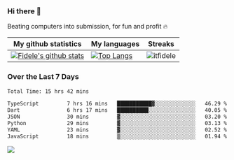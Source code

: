 ### Hi there 👋
<p>Beating computers into submission, for fun and profit 🔥</p>

|My github statistics|My languages|Streaks|
|-|-|-|
|[![Fidele's github stats](https://github-readme-stats.vercel.app/api?username=itfidele&count_private=true&show_icons=true&theme=dark&hide_title=true)](https://github.com/itfidele)|[![Top Langs](https://github-readme-stats.vercel.app/api/top-langs/?username=itfidele&show_icons=true&langs_count=8&theme=dark&layout=compact&hide_title=true)](https://github.com/itfidele)|![itfidele](https://github-readme-streak-stats.herokuapp.com/?user=itfidele&theme=dark)

### Over the Last 7 Days
<!--START_SECTION:waka-->

```txt
Total Time: 15 hrs 42 mins

TypeScript         7 hrs 16 mins   ███████████▓░░░░░░░░░░░░░   46.29 %
Dart               6 hrs 17 mins   ██████████░░░░░░░░░░░░░░░   40.05 %
JSON               30 mins         ▓░░░░░░░░░░░░░░░░░░░░░░░░   03.20 %
Python             29 mins         ▓░░░░░░░░░░░░░░░░░░░░░░░░   03.13 %
YAML               23 mins         ▓░░░░░░░░░░░░░░░░░░░░░░░░   02.52 %
JavaScript         18 mins         ▒░░░░░░░░░░░░░░░░░░░░░░░░   01.94 %
```

<!--END_SECTION:waka-->

![](https://komarev.com/ghpvc/?username=itfidele)

